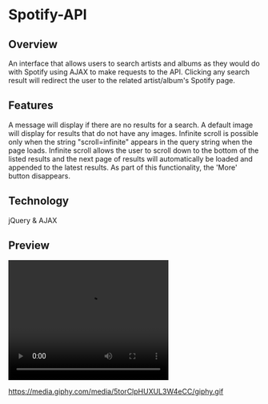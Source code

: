 # Spotify-API

<h2>Overview</h2>
An interface that allows users to search artists and albums as they would do with Spotify using AJAX to make requests to the API. Clicking any search result will redirect the user to the related artist/album's Spotify page.


<h2>Features</h2>
A message will display if there are no results for a search.
A default image will display for results that do not have any images.
Infinite scroll is possible only when the string "scroll=infinite" appears in the query string when the page loads. Infinite scroll allows the user to scroll down to the bottom of the listed results and the next page of results will automatically be loaded and appended to the latest results. As part of this functionality, the 'More' button disappears.

<h2>Technology</h2>
jQuery & AJAX



<h2>Preview</h2>


<video src=".desktop/videos/test.mp4" width="320" height="240" autoplay></video>

https://media.giphy.com/media/5torClpHUXUL3W4eCC/giphy.gif
